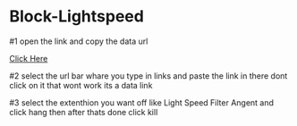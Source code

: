 # Block-Lightspeed

#1 open the link and copy the data url

[Click Here](https://docs.google.com/document/d/1AD2weCf4HlD86RVDcZTx_RredeVBtoW7uEbxsCl9764/edit?usp=sharing)

#2 select the url bar whare you type in links and paste the link in there dont click on it that wont work its a data link

#3 select the extenthion you want off like Light Speed Filter Angent and click hang then after thats done click kill
